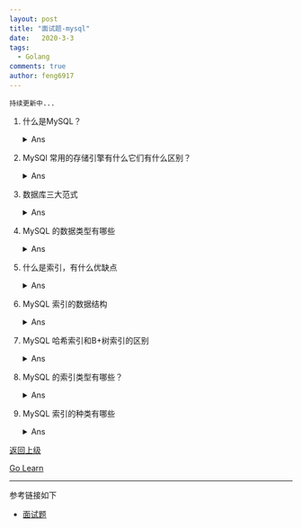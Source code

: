```yaml
---
layout: post
title: "面试题-mysql"
date:   2020-3-3
tags: 
  - Golang
comments: true
author: feng6917
---
```


`持续更新中...`

<!-- more -->

1. 什么是MySQL？
    <details>
    <summary>Ans</summary>
    <ol>
        <li>MySQL是一种开放源代码的关系型数据库管理系统（RDBMS），使用最常见的数据库管理语言-结构化查询语言（SQL）进行数据库管理。</li>
        <li>MySQL是开放源代码的，因此任何人都可以在General Public License的许可下下载并根据自己需要去修改和重新发布MySQL。</li>
        <li>MySQL因为其体积小、速度快、总体拥有成本低，尤其是开放源码这一特点，一般中小型网站的开发都选择MySQL作为网站数据库。</li>
    </ol>
    </details>
2. MySQl 常用的存储引擎有什么它们有什么区别？
    <details>
    <summary>Ans</summary>
    <ol>
        <li>InnoDB存储引擎：InnoDB是MySQL的默认存储引擎，InnoDB存储引擎提供了具有提交、回滚和崩溃恢复能力的事务安全。</li>
        <li>MyISAM存储引擎：MyISAM是MySQL5.1版本前的默认引擎，MyISAM的并发性比较差，不支持事务和外键等操作，默认的锁的粒度是表级锁。</li>
    </ol>
    <table>
        <tr>
            <th>特性</th>
            <th>InnoDB</th>
            <th>MyISAM</th>
        </tr>
        <tr>
            <td>外键</td>
            <td>支持</td>
            <td>不支持</td>
        </tr>
        <tr>
            <td>锁</td>
            <td>支持表锁和行锁</td>
            <td>支持表锁</td>
        </tr>
        <tr>
            <td>可恢复性</td>
            <td>支持事务日志恢复</td>
            <td>无事务日志</td>
        </tr>
        <tr>
            <td>表结构</td>
            <td>数据和索引是集中存储的，.ibd和.frm</td>
            <td>数据和索引是分开存储的，数据.MYD,索引.MYI</td>
        </tr>
        <tr>
            <td>查询性能</td>
            <td>一般情况相比MyISAM较差</td>
            <td>一般情况相比InnoDB较好</td>
        </tr>
        <tr>
            <td>索引</td>
            <td>聚簇索引</td>
            <td>非聚簇索引</td>
        </tr>
    </table>
    </details>

3. 数据库三大范式
    <details>
    <summary>Ans</summary>
    <ol>
        <li>第一范式：数据库表的每一列都是不可分割的基本数据项，同一列中不能有多个值，即实体中的某个属性有多个值时，必须拆分为不同的属性。</li>
        <li>第二范式：在第一范式的基础上，非主属性完全依赖于主键，即不能存在非主属性只依赖于主键的一部分。</li>
        <li>第三范式：在第二范式的基础上，任何非主属性不依赖于其它非主属性，即不存在有传递依赖。</li>
    </ol>
    </details>

4. MySQL 的数据类型有哪些
    <details>
    <summary>Ans</summary>
    <ol>
        <li>数值类型：
        <p>TINYINT、SMALLINT、MEDIUMINT、INT、BIGINT分别占用8、16、24、32、64位存储空间。</p>
        <p>值得注意的是，INT(10)中的10只是表示显示字符的个数，并无实际意义。一般和UNSIGNED ZEROFILL 配合使用才有实际意义，例如，数据类型INT(3)， 属性位UNSIGENED ZEROFILL，如果插入的数据为3的话，实际存储的数据为003。</p></li>
        <li>浮点数:
        <p>FLOAT、DOUBLE、DECIMAL为浮点数类型，DECIMAL是利用字符串进行处理的，能存储精确的小数。相比于FLOAT和DOUBLE，DECIMAL的效率更低些。</p>
        <p>FLOAT、DOUBLE及DECIMAL都可以指定列宽，例如FLOAT(5,2)表示一共5位，两位存储小数部分，三位存储整数部分。</p></li>
        <li>字符串类型：
        <p>字符串常用的主要有CHAR和VARCHAR，VARCHAR主要用于存储可变长字符串，相比于CHAR更节省空间。CHAR是定长的，根据定义的字符串长度分配空间。</p>
        <p>应用场景：对于经常变更的数据使用CHAR更好，CHAR不容易产生碎片。对于非常短的列也是使用CHAR更好些，CHAR相比VARCHAR在效率上更高些。一般避免使用TEXT/BLOB等类型，因为查询时会使用临时表，造成严重的性能开销。</p></li>
        <li>日期和时间类型：
        <p>比较常见的有year、time、date、datetime、timestamp等，datetime保存从1000年到9999年的时间，精度为秒，使用8字节的存储空间，与时区无关。timestamp和UNIX的时间戳相同，保存从1970年1月1日到2038年的时间，精度到秒，使用四个字节的存储空间，并且与时区相关。</p>
        <p>应用场景：尽量使用timestamp，相比于datetime 它有着更高的空间效率。</p></li>
    </ol>
    </details>

5. 什么是索引，有什么优缺点
    <details>
    <summary>Ans</summary>
    <p>索引是帮助MySQL高效获取数据的数据结构。索引的本质就是数据结构，常见的索引结构有B树、B+树和哈希表。</p>
    <p>优点：</p>
    <ol>
        <li>提高查询速度</li>
        <li>降低IO成本，将随机I/O变成顺序I/O(因为B+树的叶子节点是连接在一起的)</li>
        <li>降低排序成本</li>
        <li>提高唯一性约束</li>
    </ol>
    <p>缺点：</p>
    <ol>
        <li>从空间角度考虑，建立索引需要占用物理空间</li>
        <li>从时间角度考虑，创建和维护索引都需要花费时间，例如对数据进行增删改的时候都需要维护索引</li>
    </ol>
    </details>

6. MySQL 索引的数据结构

    <details>
    <summary>Ans</summary>
    <p>常见的索引结构有B树、B+树和哈希表。</p>
    <p>B树和B+树都是平衡多路查找树，二者的区别在于B+树只有叶子节点保存数据，其他节点只保存索引，而B树的所有节点都保存数据。</p>
    <p>哈希表是一种以键值对存储数据的结构，通过哈希函数对键进行计算得到对应的哈希地址，从而快速定位数据。</p>

    <p>B+数索引</p>
    <ol>
    <li>在B+数中，所有的记录节点都是按照键值大小的顺序放在叶子节点上，如下图：
        <img src="../images/2024-10-14/3.jpg"  alt="B+树索引">
    <p>从上图可以看出，因为B+树具有有序性，并且所有的数据都存放在叶子节点，所以查找效率非常高，并且支持排序和范围查找。</p>
    </li>
    <li>
    <p>B+数的索引又可以分为主索引和辅助索引。其中主索引为聚簇索引，辅助索引为非聚簇索引。</p>
    <ul>
    <li>    <p>聚簇索引是以主键作为B+树索引的键值所构成的B+树索引，聚簇索引的叶子节点存储着完成的数据记录。</p></li>
    <li>
    <p>非聚簇索引是以非主键的列作为B+树的键值所构成的B+树索引，非聚簇索引的叶子节点存储着主键值。所以使用非聚簇索引进行查询时，会先找到主键值，然后到根据聚簇索引找到的主键对应的数据域。</p>
    <p>上图中叶子节点存储的是数据记录，为聚簇索引的结构图。</p>
    <p>非聚簇索引的结构图如下：</p>
    <img src="../images/2024-10-14/4.jpg"  alt="B+树索引">
    </li>
    </ul>
    </li>
    </ol>

    <p>哈希索引</p>
    <p>哈希索引是基于哈希表实现的，对于每一行数据，存储引擎会对索引列通过哈希算法进行哈希计算得到哈希码，并且哈希算法要尽量保证不同的列值计算出的哈希码值是不同的，将哈希码的值作为哈希表的key值，将指向数据行的指针作为哈希表的value值，这样查找一个数据的时间复杂度就是o(1)，一般多用于精确查找。</p>
    <p></p>
    <p></p>
    </details>

7. MySQL 哈希索引和B+树索引的区别

    <details>
    <summary>Ans</summary>
    <p>因为两者数据结构上差异导致他们的使用场景不同，哈希索引一般用于精确的等值查找，B+索引则多用于精确的等值查找外的其他查找。在大多数情况下，会选择使用B+树索引。</p>
    <ol>
    <li>哈希索引只能用于等值查询，而B+树索引可用于等值查询和范围查询</li>
    <li>哈希索引在等值查询上速度更快，但是不支持排序和范围查询</li>
    <li>哈希索引的数据不是按照索引值顺序存储的，而B+树索引的数据是按照索引值顺序存储的</li>
    <li>哈希索引具有更高的空间效率，因为哈希索引只存储哈希码和指向数据行的指针，而B+树索引需要存储索引值和指向数据行的指针</li>
    <li>因为哈希表中会存在哈希冲突，所以哈希索引的性能相对不稳定，B+索引每次查询都是从根节点到叶子节点，相对稳定。</li>
    </ol>
    </details>

8. MySQL 的索引类型有哪些？

    <details>
    <summary>Ans</summary>
    <p>MySQL的索引类型有FULLTEXT、HASH、BTREE、RTREE。</p>
    <p>FULLTEXT：全局索引，MyISAM存储引擎和InnoDB存储引擎在MySQL5.6.4以上版本支持全文索引，一般用于查找文本中的关键字，而不是直接比较是否相等，多在CHAR，VARCHAR，TEXT等数据类型上创建全文索引。全文索引主要用于解决WHERE LIKE '%T%'  等这类模糊查询效率低的问题。</p>
    <p>HASH：哈希索引，哈希索引多用于等值查询，时间复杂度O(1),效率非常高，但不支持排序，范围查询及模糊查询等。</p>
    <p>BTREE：b+树索引，InnoDB存储引擎默认的索引，支持排序、分组、范围查询等，并且性能稳定。</p>
    <p>RTREE：空间索引，多用于地理数据的存储，相比于其他索引，空间数据索引的优势在于范围查找</p>
    </details>

9. MySQL 索引的种类有哪些

    <details>
    <summary>Ans</summary>
    <ul>
        <li>主键索引：数据列不允许重复，不能为NULL，一个表只能由一个主键索引</li>
        <li>组合索引：由多个列值组成的索引。</li>
        <li>唯一索引：数据列不允许重复，可以为NULL，索引列的值必须唯一的，如果是组合索引，则列值的组合必须唯一。</li>
        <li>全文索引：对文本的内容进行搜索。</li>
        <li>普通索引：基本的索引类型，可以为NULL。</li>
    </ul>

    </details>

[返回上级](https://feng6917.github.io/language-golang/#面试题)

[Go Learn](https://feng6917.github.io/language-golang/#目录)

---
参考链接如下

- [面试题](http://mian.topgoer.com/)

